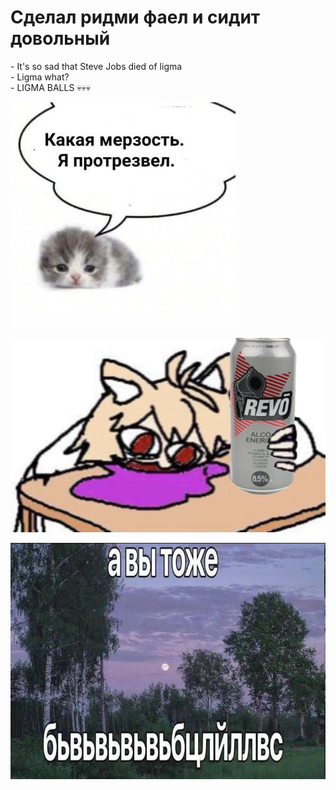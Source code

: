 # Сделал ридми фаел и сидит довольный

\- It's so sad that Steve Jobs died of ligma \
\- Ligma what? \
\- LIGMA BALLS 💀💀💀

![Le mem 1](/profile/assets/mem_1.jpg)

![Le mem 2](/profile/assets/mem_2.jpg)

![Le mem 3](/profile/assets/mem_3.jpg)
